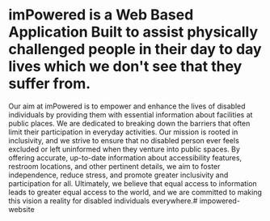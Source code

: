# imPowered is a Web Based Application Built to assist physically challenged people in their day to day lives which we don't see that they suffer from.
Our aim at imPowered is to empower and enhance the lives of disabled individuals by providing them with essential information about facilities at public places. We are dedicated to breaking down the barriers that often limit their participation in everyday activities. Our mission is rooted in inclusivity, and we strive to ensure that no disabled person ever feels excluded or left uninformed when they venture into public spaces. By offering accurate, up-to-date information about accessibility features, restroom locations, and other pertinent details, we aim to foster independence, reduce stress, and promote greater inclusivity and participation for all. Ultimately, we believe that equal access to information leads to greater equal access to the world, and we are committed to making this vision a reality for disabled individuals everywhere.#   i m p o w e r e d - w e b s i t e  
 